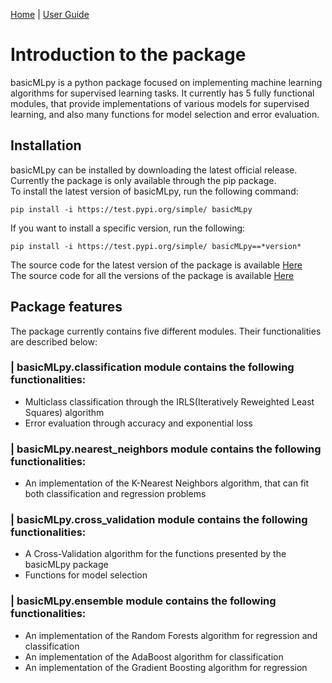 [Home](https://henrysilvacs.github.io/basicMLpy/)  | [User Guide](https://henrysilvacs.github.io/basicMLpy/user_guide)
# Introduction to the package
basicMLpy is a python package focused on implementing machine learning algorithms for supervised learning tasks. It currently has 5 fully functional modules, that provide implementations of various models for supervised learning, and also many functions for model selection and error evaluation.
## Installation
basicMLpy can be installed by downloading the latest official release. Currently the package is only available through the pip package.<br />
To install the latest version of basicMLpy, run the following command:<br />
```
pip install -i https://test.pypi.org/simple/ basicMLpy
```
If you want to install a specific version, run the following:<br />
```
pip install -i https://test.pypi.org/simple/ basicMLpy==*version*
```
The source code for the latest version of the package is available [Here](https://github.com/HenrySilvaCS/basicMLpy)<br />
The source code for all the versions of the package is available [Here](https://test.pypi.org/project/basicMLpy/#history)
## Package features
The package currently contains five different modules. Their functionalities are described below:
### | basicMLpy.classification module contains the following functionalities:
* Multiclass classification through the IRLS(Iteratively Reweighted Least Squares) algorithm
* Error evaluation through accuracy and exponential loss
### | basicMLpy.nearest_neighbors module contains the following functionalities:
* An implementation of the K-Nearest Neighbors algorithm, that can fit both classification and regression problems
### | basicMLpy.cross_validation module contains the following functionalities:
* A Cross-Validation algorithm for the functions presented by the basicMLpy package
* Functions for model selection<br />
### | basicMLpy.ensemble module contains the following functionalities:
* An implementation of the Random Forests algorithm for regression and classification
* An implementation of the AdaBoost algorithm for classification
* An implementation of the Gradient Boosting algorithm for regression<br />

  
